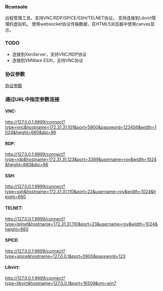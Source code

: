 ### Rconsole

远程管理工具，支持VNC/RDP/SPICE/SSH/TELNET协议。
支持连接到Libvirt管理的虚拟机。
使用websocket协议传输数据，在HTML5浏览器中使用canvas显示。 

### TODO

+ 连接到XenServer，支持VNC/RDP协议
+ 连接到VMWare ESXI，支持VNC协议


### 协议参数

[协议参数](https://github.com/shelmesky/rconsole/blob/master/PROTOCOLS.md "协议参数")


### 通过URL中指定参数连接

#### VNC:

http://127.0.0.1:9999/connect?type=vnc&hostname=172.31.31.101&port=5900&password=123456&width=1024&height=660&dpi=96

#### RDP:

http://127.0.0.1:9999/connect?type=rdp&hostname=172.31.31.123&port=3389&username=roy&width=1024&height=660&dpi=96


#### SSH:

http://127.0.0.1:9999/connect?type=ssh&hostname=172.31.31.110&port=22&username=roy&width=1024&height=660

#### TELNET:

http://127.0.0.1:9999/connect?type=telnet&hostname=172.31.31.110&port=23&username=roy&width=1024&height=660

#### SPICE:

http://127.0.0.1:9999/connect?type=spice&hostname=127.0.0.1&port=5900&password=123

#### Libvirt:

http://127.0.0.1:9999/connect?type=libvirt&hostname=127.0.0.1&port=16509&vm=win7
